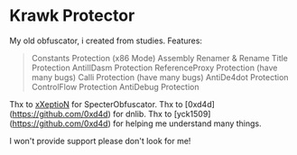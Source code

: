 # Krawk Protector

My old obfuscator, i created from studies.
Features: 
> Constants Protection (x86 Mode)
> Assembly Renamer & Rename Title Protection
> AntiIlDasm Protection 
> ReferenceProxy Protection (have many bugs)
> Calli Protection (have many bugs)
> AntiDe4dot Protection
> ControlFlow Protection
> AntiDebug Protection

Thx to [xXeptioN](https://github.com/xXeptioN) for SpecterObfuscator.
Thx to [0xd4d] (https://github.com/0xd4d) for dnlib.
Thx to [yck1509] (https://github.com/0xd4d) for helping me understand many things.


I won't provide support please don't look for me!

